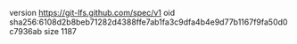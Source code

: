 version https://git-lfs.github.com/spec/v1
oid sha256:6108d2b8beb71282d4388ffe7ab1fa3c9dfa4b4e9d77b1167f9fa50d0c7936ab
size 1187
